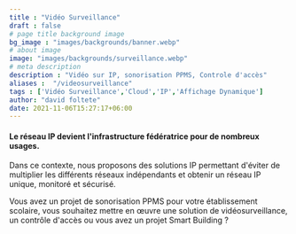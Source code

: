 ```yaml
---
title : "Vidéo Surveillance"
draft : false
# page title background image
bg_image : "images/backgrounds/banner.webp"
# about image
image: "images/backgrounds/surveillance.webp"
# meta description
description : "Vidéo sur IP, sonorisation PPMS, Controle d'accès"
aliases :  "/videosurveillance"
tags : ['Vidéo Surveillance','Cloud','IP','Affichage Dynamique']
author: "david foltete"
date: 2021-11-06T15:27:17+06:00
---
```

#### Le réseau IP devient l'infrastructure fédératrice pour de nombreux usages.  

Dans ce contexte, nous proposons des solutions IP permettant d'éviter de multiplier les différents réseaux indépendants et obtenir un réseau IP unique, monitoré et sécurisé.  

Vous avez un projet de sonorisation PPMS pour votre établissement scolaire, vous souhaitez mettre en œuvre une solution de vidéosurveillance, un contrôle d'accès ou vous avez un projet Smart Building ?
